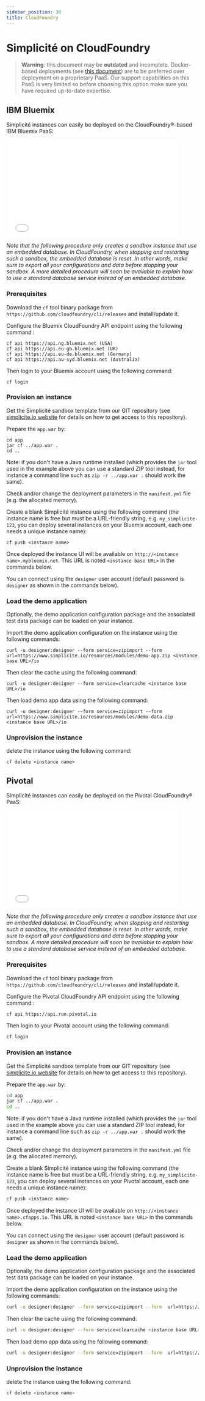 ```yaml
---
sidebar_position: 30
title: CloudFoundry
---
```


Simplicité on CloudFoundry
=================================

> **Warning**: this document may be **outdated** and incomplete.
> Docker-based deployments (see [this document](/docs/operation/docker)) are to be preferred over deployment on a proprietary PaaS.
> Our support capabilities on this PaaS is very limited so before choosing this option make sure you have required up-to-date expertise.

IBM Bluemix
-----------

Simplicité instances can easily be deployed on the CloudFoundry&reg;-based IBM Bluemix PaaS:

<iframe width="450" height="254" src="//www.youtube.com/embed/P8cKAU2VDIg" frameborder="0" allowfullscreen></iframe>

_Note that the following procedure only creates a sandbox instance that use an embedded database.
In CloudFoundry, when stopping and restarting such a sandbox, the embedded database is reset.
In other words, make sure to export all your configurations and data before stopping your sandbox.
A more detailed procedure will soon be available to explain how to use a standard database
service instead of an embedded database._

### Prerequisites

Download the `cf` tool binary package from `https://github.com/cloudfoundry/cli/releases` and install/update it.

Configure the Bluemix CloudFoundry API endpoint using the following command :

	cf api https://api.ng.bluemix.net (USA)
	cf api https://api.eu-gb.bluemix.net (UK)
	cf api https://api.eu-de.bluemix.net (Germany)
	cf api https://api.au-syd.bluemix.net (Australia)

Then login to your Bluemix account using the following command:

	cf login

### Provision an instance

Get the Simplicité sandbox template from our GIT repository
(see [simplicite.io website](https://www.simplicite.io) for details on how to get access to this repository).

Prepare the `app.war` by:

	cd app
	jar cf ../app.war .
	cd ..

Note: if you don't have a Java runtime installed (which provides the `jar` tool used in the example above
you can use a standard ZIP tool instead, for instance a command line such as `zip -r ../app.war .` should work the same).

Check and/or change the deployment parameters in the `manifest.yml` file (e.g. the allocated memory).

Create a blank Simplicité instance using the following command
(the instance name is free but must be a URL-friendly string, e.g. `my_simplicite-123`,
you can deploy several instances on your Bluemix account, each one needs a unique instance name):
```
cf push <instance name>
```
Once deployed the instance UI will be available on `http://<instance name>.mybluemix.net`.
This URL is noted `<instance base URL>` in the commands below.

You can connect using the `designer` user account (default password is `designer` as shown in the commands below).

### Load the demo application

Optionally, the demo application configuration package and the associated test data package can be loaded on your instance.

Import the demo application configuration on the instance using the following commands:
```shell
curl -u designer:designer --form service=zipimport --form  url=https://www.simplicite.io/resources/modules/demo-app.zip <instance base URL>/io
```
Then clear the cache using the following command:
```shell
curl -u designer:designer --form service=clearcache <instance base URL>/io
```
Then load demo app data using the following command:
```shell
curl -u designer:designer --form service=zipimport --form  url=https://www.simplicite.io/resources/modules/demo-data.zip <instance base URL>/io
```
### Unprovision the instance

delete the instance using the following command:
```
cf delete <instance name>
```
Pivotal
-------

Simplicité instances can easily be deployed on the Pivotal CloudFoundry&reg; PaaS:

<iframe width="450" height="254" src="//www.youtube.com/embed/biIyeTruSf4" frameborder="0" allowfullscreen></iframe>

_Note that the following procedure only creates a sandbox instance that use an embedded database.
In CloudFoundry, when stopping and restarting such a sandbox, the embedded database is reset.
In other words, make sure to export all your configurations and data before stopping your sandbox.
A more detailed procedure will soon be available to explain how to use a standard database
service instead of an embedded database._

### Prerequisites

Download the `cf` tool binary package from `https://github.com/cloudfoundry/cli/releases` and install/update it.

Configure the Pivotal CloudFoundry API endpoint using the following command :

```bash
cf api https://api.run.pivotal.io
```

Then login to your Pivotal account using the following command:
 
```bash
cf login
```

### Provision an instance

Get the Simplicité sandbox template from our GIT repository
(see [simplicite.io website](https://www.simplicite.io) for details on how to get access to this repository).

Prepare the `app.war` by:

```bash
cd app
jar cf ../app.war .
cd ..
``` 

Note: if you don't have a Java runtime installed (which provides the `jar` tool used in the example above
you can use a standard ZIP tool instead, for instance a command line such as `zip -r ../app.war .` should work the same).

Check and/or change the deployment parameters in the `manifest.yml` file (e.g. the allocated memory).

Create a blank Simplicité instance using the following command
(the instance name is free but must be a URL-friendly string, e.g. `my_simplicite-123`,
you can deploy several instances on your Pivotal account, each one needs a unique instance name):

```bash
cf push <instance name>
```

Once deployed the instance UI will be available on `http://<instance name>.cfapps.io`.
This URL is noted `<instance base URL>` in the commands below.

You can connect using the `designer` user account (default password is `designer` as shown in the commands below).

### Load the demo application

Optionally, the demo application configuration package and the associated test data package can be loaded on your instance.

Import the demo application configuration on the instance using the following commands:

```bash
curl -u designer:designer --form service=zipimport --form  url=https://www.simplicite.io/resources/modules/demo-app.zip <instance base URL>/io
```

Then clear the cache using the following command:

```bash
curl -u designer:designer --form service=clearcache <instance base URL>/io
```

Then load demo app data using the following command:

```bash
curl -u designer:designer --form service=zipimport --form  url=https://www.simplicite.io/resources/modules/demo-data.zip <instance base URL>/io
```

### Unprovision the instance

delete the instance using the following command:

```bash
cf delete <instance name>

